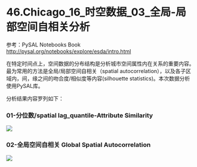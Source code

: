 # 46.Chicago_16_时空数据_03_全局-局部空间自相关分析
参考：PySAL Notebooks Book http://pysal.org/notebooks/explore/esda/intro.html

在特定时间点上，空间数据的分布结构是分析城市空间属性内在关系的重要内容。最为常用的方法是全局/局部空间自相关（spatial autocorrelation），以及各子区域内，间，缘之间的吻合度/相似度等内容(silhouette statistics)。本次数据分析使用PySAL库。

分析结果内容罗列如下：
### 01-分位数/spatial lag_quantile-Attribute Similarity
![](https://github.com/richieBao/python-urbanPlanning/blob/master/images/46_01.png)
### 02-全局空间自相关 Global Spatial Autocorrelation
![](https://github.com/richieBao/python-urbanPlanning/blob/master/images/46_02.jpg)
